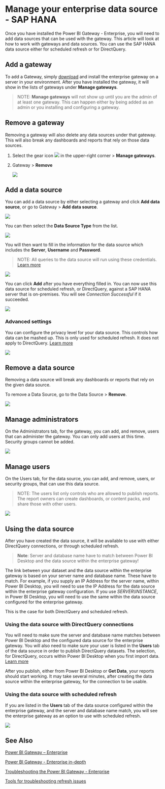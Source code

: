 <properties
pageTitle="Manage your enterprise data source - SAP HANA"
description="How to manage the enterprise gateway and data sources that belong to that gateway. This article is specific to SAP HANA."
services="powerbi"
documentationCenter=""
authors="guyinacube"
manager="mblythe"
backup=""
editor=""
tags=""
qualityFocus="no"
qualityDate=""/>

<tags
ms.service="powerbi"
ms.devlang="NA"
ms.topic="article"
ms.tgt_pltfrm="na"
ms.workload="powerbi"
ms.date="05/12/2016"
ms.author="asaxton"/>
# Manage your enterprise data source - SAP HANA

Once you have installed the Power BI Gateway - Enterprise, you will need to add data sources that can be used with the gateway. This article will look at how to work with gateways and data sources. You can use the SAP HANA data source either for scheduled refresh or for DirectQuery.

## Add a gateway

To add a Gateway, simply [download](https://go.microsoft.com/fwlink/?LinkId=698863) and install the enterprise gateway on a server in your environment. After you have installed the gateway, it will show in the lists of gateways under **Manage gateways**.

> NOTE: **Manage gateways** will not show up until you are the admin of at least one gateway. This can happen either by being added as an admin or you installing and configuring a gateway.

## Remove a gateway

Removing a gateway will also delete any data sources under that gateway.  This will also break any dashboards and reports that rely on those data sources.

1.	Select the gear icon ![](media/powerbi-gateway-enterprise-manage/pbi_gearicon.png) in the upper-right corner > **Manage gateways**.

2.	Gateway > **Remove**

    ![](media/powerbi-gateway-enterprise-manage/datasourcesettings7.png)

## Add a data source

You can add a data source by either selecting a gateway and click **Add data source**, or go to Gateway > **Add data source**.

![](media/powerbi-gateway-enterprise-manage/datasourcesettings1.png)

You can then select the **Data Source Type** from the list.

![](media/powerbi-gateway-enterprise-manage/datasourcesettings2-sap.png)

You will then want to fill in the information for the data source which includes the **Server**, **Username** and **Password**. 

> NOTE: All queries to the data source will run using these credentials. [Learn more](powerbi-gateway-enterprise.md#credentials)

![](media/powerbi-gateway-enterprise-manage/datasourcesettings3-sap.png)

You can click **Add** after you have everything filled in.  You can now use this data source for scheduled refresh, or DirectQuery, against a SAP HANA server that is on-premises. You will see *Connection Successful* if it succeeded.

![](media/powerbi-gateway-enterprise-manage/datasourcesettings4.png)

### Advanced settings

You can configure the privacy level for your data source. This controls how data can be mashed up. This is only used for scheduled refresh. It does not apply to DirectQuery. [Learn more](https://support.office.com/article/Privacy-levels-Power-Query-CC3EDE4D-359E-4B28-BC72-9BEE7900B540)

![](media/powerbi-gateway-enterprise-manage/datasourcesettings9.png)

## Remove a data source

Removing a data source will break any dashboards or reports that rely on the given data source.  

To remove a Data Source, go to the Data Source > **Remove**.

![](media/powerbi-gateway-enterprise-manage/datasourcesettings6.png)

## Manage administrators

On the Administrators tab, for the gateway, you can add, and remove, users that can administer the gateway. You can only add users at this time. Security groups cannot be added.

![](media/powerbi-gateway-enterprise-manage/datasourcesettings8.png)

## Manage users

On the Users tab, for the data source, you can add, and remove, users, or security groups, that can use this data source.

> NOTE: The users list only controls who are allowed to publish reports. The report owners can create dashboards, or content packs, and share those with other users.

![](media/powerbi-gateway-enterprise-manage/datasourcesettings5.png)

## Using the data source

After you have created the data source, it will be available to use with either DirectQuery connections, or through scheduled refresh. 

> **Note**: Server and database name have to match between Power BI Desktop and the data source within the enterprise gateway!

The link between your dataset and the data source within the enterprise gateway is based on your server name and database name. These have to match. For example, if you supply an IP Address for the server name, within Power BI Desktop, you will need to use the IP Address for the data source within the enterprise gateway configuration. If you use *SERVER\INSTANCE*, in Power BI Desktop, you will need to use the same within the data source configured for the enterprise gateway.

This is the case for both DirectQuery and scheduled refresh.

### Using the data source with DirectQuery connections

You will need to make sure the server and database name matches between Power BI Desktop and the configured data source for the enterprise gateway. You will also need to make sure your user is listed in the **Users** tab of the data source in order to publish DirectQuery datasets. The selection, for DirectQuery, occurs within Power BI Desktop when you first import data. [Learn more](powerbi-desktop-use-directquery.md)

After you publish, either from Power BI Desktop or **Get Data**, your reports should start working. It may take several minutes, after creating the data source within the enterprise gateway, for the connection to be usable.

### Using the data source with scheduled refresh

If you are listed in the **Users** tab of the data source configured within the enterprise gateway, and the server and database name match, you will see the enterprise gateway as an option to use with scheduled refresh.

![](media/powerbi-gateway-enterprise-manage/powerbi-gateway-enterprise-schedule-refresh.png)

## See Also

[Power BI Gateway – Enterprise](powerbi-gateway-enterprise.md)

[Power BI Gateway - Enterprise in-depth](powerbi-gateway-enterprise-indepth.md)

[Troubleshooting the Power BI Gateway - Enterprise](powerbi-gateway-enterprise-tshoot.md)

[Tools for troubleshooting refresh issues](powerbi-refresh-tools-for-troubleshooting-issues.md)